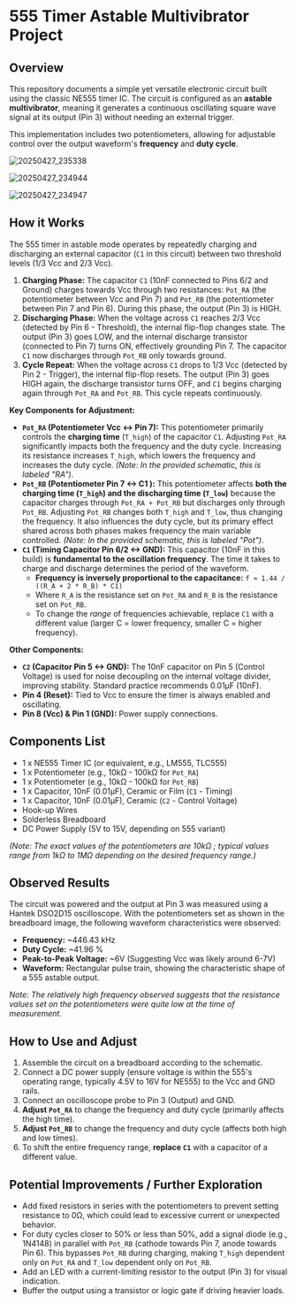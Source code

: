# 555 Timer Astable Multivibrator Project

## Overview

This repository documents a simple yet versatile electronic circuit built using the classic NE555 timer IC. The circuit is configured as an **astable multivibrator**, meaning it generates a continuous oscillating square wave signal at its output (Pin 3) without needing an external trigger.

This implementation includes two potentiometers, allowing for adjustable control over the output waveform's **frequency** and **duty cycle**.

![20250427_235338](https://github.com/user-attachments/assets/b7386917-a634-4cf4-860a-6624ba7f2902)


![20250427_234944](https://github.com/user-attachments/assets/2f598003-23ea-446f-9c78-67782b4e78d3)


![20250427_234947](https://github.com/user-attachments/assets/7f93ca44-d45c-4a2f-91ef-05a00e83e82b)


## How it Works

The 555 timer in astable mode operates by repeatedly charging and discharging an external capacitor (`C1` in this circuit) between two threshold levels (1/3 Vcc and 2/3 Vcc).

1.  **Charging Phase:** The capacitor `C1` (10nF connected to Pins 6/2 and Ground) charges towards Vcc through two resistances: `Pot_RA` (the potentiometer between Vcc and Pin 7) and `Pot_RB` (the potentiometer between Pin 7 and Pin 6). During this phase, the output (Pin 3) is HIGH.
2.  **Discharging Phase:** When the voltage across `C1` reaches 2/3 Vcc (detected by Pin 6 - Threshold), the internal flip-flop changes state. The output (Pin 3) goes LOW, and the internal discharge transistor (connected to Pin 7) turns ON, effectively grounding Pin 7. The capacitor `C1` now discharges through `Pot_RB` only towards ground.
3.  **Cycle Repeat:** When the voltage across `C1` drops to 1/3 Vcc (detected by Pin 2 - Trigger), the internal flip-flop resets. The output (Pin 3) goes HIGH again, the discharge transistor turns OFF, and `C1` begins charging again through `Pot_RA` and `Pot_RB`. This cycle repeats continuously.

**Key Components for Adjustment:**

*   **`Pot_RA` (Potentiometer Vcc <-> Pin 7):** This potentiometer primarily controls the **charging time** (`T_high`) of the capacitor `C1`. Adjusting `Pot_RA` significantly impacts both the frequency and the duty cycle. Increasing its resistance increases `T_high`, which lowers the frequency and increases the duty cycle. *(Note: In the provided schematic, this is labeled "RA")*.
*   **`Pot_RB` (Potentiometer Pin 7 <-> C1 ):** This potentiometer affects **both the charging time (`T_high`) and the discharging time (`T_low`)** because the capacitor charges through `Pot_RA + Pot_RB` but discharges only through `Pot_RB`. Adjusting `Pot_RB` changes both `T_high` and `T_low`, thus changing the frequency. It also influences the duty cycle, but its primary effect shared across both phases makes frequency the main variable controlled. *(Note: In the provided schematic, this is labeled "Pot")*.
*   **`C1` (Timing Capacitor Pin 6/2 <-> GND):** This capacitor (10nF in this build) is **fundamental to the oscillation frequency**. The time it takes to charge and discharge determines the period of the waveform.
    *   **Frequency is inversely proportional to the capacitance:** `f ≈ 1.44 / ((R_A + 2 * R_B) * C1)`
    *   Where `R_A` is the resistance set on `Pot_RA` and `R_B` is the resistance set on `Pot_RB`.
    *   To change the *range* of frequencies achievable, replace `C1` with a different value (larger C = lower frequency, smaller C = higher frequency).

**Other Components:**

*   **`C2` (Capacitor Pin 5 <-> GND):** The 10nF capacitor on Pin 5 (Control Voltage) is used for noise decoupling on the internal voltage divider, improving stability. Standard practice recommends 0.01µF (10nF).
*   **Pin 4 (Reset):** Tied to Vcc to ensure the timer is always enabled and oscillating.
*   **Pin 8 (Vcc) & Pin 1 (GND):** Power supply connections.

## Components List

*   1 x NE555 Timer IC (or equivalent, e.g., LM555, TLC555)
*   1 x Potentiometer (e.g., 10kΩ - 100kΩ for `Pot_RA`)
*   1 x Potentiometer (e.g., 10kΩ - 100kΩ for `Pot_RB`)
*   1 x Capacitor, 10nF (0.01µF), Ceramic or Film (`C1` - Timing)
*   1 x Capacitor, 10nF (0.01µF), Ceramic (`C2` - Control Voltage)
*   Hook-up Wires
*   Solderless Breadboard
*   DC Power Supply (5V to 15V, depending on 555 variant)

*(Note: The exact values of the potentiometers are 10kΩ ; typical values range from 1kΩ to 1MΩ depending on the desired frequency range.)*

## Observed Results

The circuit was powered and the output at Pin 3 was measured using a Hantek DSO2D15 oscilloscope. With the potentiometers set as shown in the breadboard image, the following waveform characteristics were observed:

*   **Frequency:** ~446.43 kHz
*   **Duty Cycle:** ~41.96 %
*   **Peak-to-Peak Voltage:** ~6V (Suggesting Vcc was likely around 6-7V)
*   **Waveform:** Rectangular pulse train, showing the characteristic shape of a 555 astable output.

*Note: The relatively high frequency observed suggests that the resistance values set on the potentiometers were quite low at the time of measurement.*

## How to Use and Adjust

1.  Assemble the circuit on a breadboard according to the schematic.
2.  Connect a DC power supply (ensure voltage is within the 555's operating range, typically 4.5V to 16V for NE555) to the Vcc and GND rails.
3.  Connect an oscilloscope probe to Pin 3 (Output) and GND.
4.  **Adjust `Pot_RA`** to change the frequency and duty cycle (primarily affects the high time).
5.  **Adjust `Pot_RB`** to change the frequency and duty cycle (affects both high and low times).
6.  To shift the entire frequency range, **replace `C1`** with a capacitor of a different value.

## Potential Improvements / Further Exploration

*   Add fixed resistors in series with the potentiometers to prevent setting resistance to 0Ω, which could lead to excessive current or unexpected behavior.
*   For duty cycles closer to 50% or less than 50%, add a signal diode (e.g., 1N4148) in parallel with `Pot_RB` (cathode towards Pin 7, anode towards Pin 6). This bypasses `Pot_RB` during charging, making `T_high` dependent only on `Pot_RA` and `T_low` dependent only on `Pot_RB`.
*   Add an LED with a current-limiting resistor to the output (Pin 3) for visual indication.
*   Buffer the output using a transistor or logic gate if driving heavier loads.

